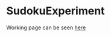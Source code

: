 # SudokuExperiment
Working page can be seen [here](https://billcarternet.github.io/SudokuExperiment/index.html)
